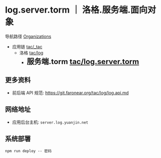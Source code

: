 # log.server.torm ｜ 洛格.服务端.面向对象

导航路径 [Organizations](https://git.faronear.org/explore/organizations)

- 应用链 [tac/\_tac](https://git.faronear.org/tac/_tac)
  - 洛格 [tac/log](https://git.faronear.org/tac/log)
    - **<font size=5>服务端.torm [tac/log.server.torm](https://git.faronear.org/tac/log.server.torm)</font>**

## 更多资料

- 前后端 API 规范: <https://git.faronear.org/tac/log/log.api.md>

## 网络地址

- 应用后台主机: `server.log.yuanjin.net`

## 系统部署

```
npm run deploy -- 密码
```
